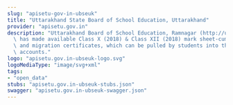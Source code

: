 ```yaml
---
slug: "apisetu-gov-in-ubseuk"
title: "Uttarakhand State Board of School Education, Uttarakhand"
provider: "apisetu.gov.in"
description: "Uttarakhand Board of School Education, Ramnagar (http://ubse.uk.gov.in/)\
  \ has made available Class X (2018) & Class XII (2018) mark sheet-cum-certificate\
  \ and migration certificates, which can be pulled by students into their DigiLocker\
  \ accounts."
logo: "apisetu.gov.in-ubseuk-logo.svg"
logoMediaType: "image/svg+xml"
tags:
- "open_data"
stubs: "apisetu.gov.in-ubseuk-stubs.json"
swagger: "apisetu.gov.in-ubseuk-swagger.json"
---
```

